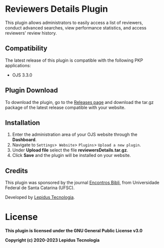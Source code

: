 # Reviewers Details Plugin 

This plugin allows administrators to easily access a list of reviewers, conduct advanced searches, view performance statistics, and access reviewers' review history.

## Compatibility

The latest release of this plugin is compatible with the following PKP applications:

* OJS 3.3.0


## Plugin Download

To download the plugin, go to the [Releases page](https://github.com/lepidus/reviewersDetails/releases) and download the tar.gz package of the latest release compatible with your website.

## Installation

1. Enter the administration area of ​​your OJS website through the __Dashboard__.
2. Navigate to `Settings`>` Website`> `Plugins`> `Upload a new plugin`.
3. Under __Upload file__ select the file __reviewersDetails.tar.gz__.
4. Click __Save__ and the plugin will be installed on your website.

## Credits
This plugin was sponsored by the journal [Encontros Bibli](https://periodicos.ufsc.br/index.php/eb/), from Universidade Federal de Santa Catarina (UFSC).

Developed by [Lepidus Tecnologia](https://github.com/lepidus).

# License
__This plugin is licensed under the GNU General Public License v3.0__

__Copyright (c) 2020-2023 Lepidus Tecnologia__
